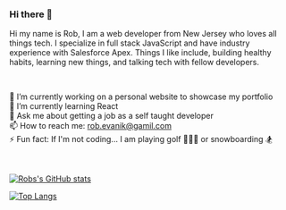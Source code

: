 ### Hi there 👋

Hi my name is Rob, I am a web developer from New Jersey who loves all things tech. I specialize in full stack JavaScript and have industry experience with Salesforce Apex.  Things I like include, building healthy habits, learning new things, and talking tech with fellow developers. 

 <br>

🔭 I’m currently working on a personal website to showcase my portfolio <br>
🌱 I’m currently learning React <br>
💬 Ask me about getting a job as a self taught developer <br>
📫 How to reach me: rob.evanik@gamil.com <br>
⚡ Fun fact: If I'm not coding... I am playing golf 🏌🏼‍♂️ or snowboarding 🏂 <br> <br> <br>

[![Robs's GitHub stats](https://github-readme-stats.vercel.app/api?username=robjameva&show_icons=true&theme=tokyonight)](https://github.com/robjameva/github-readme-stats)

[![Top Langs](https://github-readme-stats.vercel.app/api/top-langs/?username=robjameva&layout=compact&theme=tokyonight)](https://github.com/robjameva/github-readme-stats)

<!--
**robjameva/robjameva** is a ✨ _special_ ✨ repository because its `README.md` (this file) appears on your GitHub profile.

Here are some ideas to get you started:
- 👯 I’m looking to collaborate on ...
- 🤔 I’m looking for help with ...

-->

